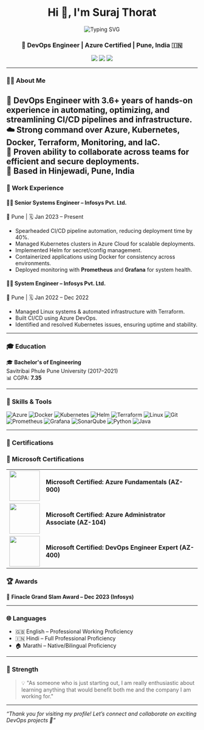 <h1 align="center">Hi 👋, I'm Suraj Thorat</h1>

<p align="center">
  <img src="https://readme-typing-svg.demolab.com?font=Fira+Code&weight=500&pause=1000&color=2F80ED&center=true&vCenter=true&width=435&lines=Passionate+DevOps+Engineer;Azure+Certified+Cloud+Professional;Loves+automation+%26+scaling+infra;Open+to+collaboration+and+learning" alt="Typing SVG" />
</p>
<h3 align="center">🚀 DevOps Engineer | Azure Certified | Pune, India 🇮🇳</h3>

<p align="center">
  <a href="mailto:surajthorat701@gmail.com"><img src="https://img.shields.io/badge/Gmail-surajthorat701@gmail.com-D14836?style=for-the-badge&logo=gmail&logoColor=white"/></a>
  <a href="https://github.com/SurajDevops2510"><img src="https://img.shields.io/badge/GitHub-SurajDevops2510-181717?style=for-the-badge&logo=github&logoColor=white"/></a>
  <a href="https://www.linkedin.com/in/connect-suraj-thorat"><img src="https://img.shields.io/badge/LinkedIn-Suraj%20Thorat-blue?style=for-the-badge&logo=linkedin&logoColor=white"/></a>
</p>

---

### 👨‍💼 About Me
🔧 DevOps Engineer with **3.6+ years** of hands-on experience in automating, optimizing, and streamlining CI/CD pipelines and infrastructure.  
☁️ Strong command over **Azure**, **Kubernetes**, **Docker**, **Terraform**, **Monitoring**, and **IaC**.  
🤝 Proven ability to collaborate across teams for efficient and secure deployments.  
📍 Based in **Hinjewadi, Pune, India**  
---

### 💼 Work Experience

#### 🧑‍💻 **Senior Systems Engineer – Infosys Pvt. Ltd.**  
📍 Pune | 🗓️ Jan 2023 – Present  
- Spearheaded CI/CD pipeline automation, reducing deployment time by 40%.  
- Managed Kubernetes clusters in Azure Cloud for scalable deployments.  
- Implemented Helm for secret/config management.  
- Containerized applications using Docker for consistency across environments.  
- Deployed monitoring with **Prometheus** and **Grafana** for system health.

#### 🧑‍💻 **System Engineer – Infosys Pvt. Ltd.**  
📍 Pune | 🗓️ Jan 2022 – Dec 2022  
- Managed Linux systems & automated infrastructure with Terraform.  
- Built CI/CD using Azure DevOps.  
- Identified and resolved Kubernetes issues, ensuring uptime and stability.  

---

### 🎓 Education

🎓 **Bachelor's of Engineering**  
Savitribai Phule Pune University (2017–2021)  
📊 CGPA: **7.35**

---

### 🧠 Skills & Tools

![Azure](https://img.shields.io/badge/Azure-0078D4?style=for-the-badge&logo=microsoft-azure&logoColor=white)
![Docker](https://img.shields.io/badge/Docker-2496ED?style=for-the-badge&logo=docker&logoColor=white)
![Kubernetes](https://img.shields.io/badge/Kubernetes-326CE5?style=for-the-badge&logo=kubernetes&logoColor=white)
![Helm](https://img.shields.io/badge/Helm-0F1689?style=for-the-badge&logo=helm&logoColor=white)
![Terraform](https://img.shields.io/badge/Terraform-623CE4?style=for-the-badge&logo=terraform&logoColor=white)
![Linux](https://img.shields.io/badge/Linux-FCC624?style=for-the-badge&logo=linux&logoColor=black)
![Git](https://img.shields.io/badge/Git-F05032?style=for-the-badge&logo=git&logoColor=white)
![Prometheus](https://img.shields.io/badge/Prometheus-E6522C?style=for-the-badge&logo=prometheus&logoColor=white)
![Grafana](https://img.shields.io/badge/Grafana-F46800?style=for-the-badge&logo=grafana&logoColor=white)
![SonarQube](https://img.shields.io/badge/SonarQube-4E9BCD?style=for-the-badge&logo=sonarqube&logoColor=white)
![Python](https://img.shields.io/badge/Python-3776AB?style=for-the-badge&logo=python&logoColor=white)
![Java](https://img.shields.io/badge/Java-007396?style=for-the-badge&logo=java&logoColor=white)

---

### 📜 Certifications

### 🏅 Microsoft Certifications
<table>
  <tr>
    <td><img src="https://learn.microsoft.com/en-us/media/learn/certification/badges/microsoft-certified-fundamentals-badge.svg" width="80"/></td>
    <td>
      <b>Microsoft Certified: Azure Fundamentals (AZ-900)</b><br>
    </td>
  </tr>
  <tr>
    <td><img src="https://learn.microsoft.com/en-us/media/learn/certification/badges/microsoft-certified-associate-badge.svg" width="80"/></td>
    <td>
      <b>Microsoft Certified: Azure Administrator Associate (AZ-104)</b><br>
    </td>
  </tr>
  <tr>
    <td><img src="https://learn.microsoft.com/en-us/media/learn/certification/badges/microsoft-certified-expert-badge.svg" width="80"/></td>
    <td>
      <b>Microsoft Certified: DevOps Engineer Expert (AZ-400)</b><br>
    </td>
  </tr>
</table>

### 🏆 Awards

🏅 **Finacle Grand Slam Award – Dec 2023 (Infosys)**

---

### 🌐 Languages

- 🇬🇧 English – Professional Working Proficiency  
- 🇮🇳 Hindi – Full Professional Proficiency  
- 🏠 Marathi – Native/Bilingual Proficiency  

---

### 💪 Strength

> 💡 "As someone who is just starting out, I am really enthusiastic about learning anything that would benefit both me and the company I am working for."

---


_“Thank you for visiting my profile! Let’s connect and collaborate on exciting DevOps projects 🚀”_
